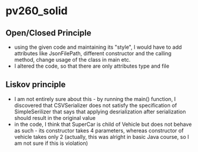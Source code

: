 # pv260_solid

## Open/Closed Principle
- using the given code and maintaining its "style", I would have to add attributes like JsonFilePath, different constructor and the calling method, change usage of the class in main etc.
- I altered the code, so that there are only attributes type and file

## Liskov principle
- I am not entirely sure about this - by running the main() function, I discovered that CSVSerializer does not satisfy the specification of SimpleSerilizer that says that applying desrialization after serialization should result in the original value 
- in the code, I think that SuperCar is child of Vehicle but does not behave as such - its constructor takes 4 parameters, whereas constructor of vehicle takes only 2 (actually, this was alright in basic Java course, so I am not sure if this is violation) 
